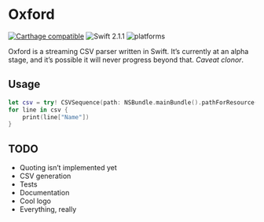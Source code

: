 # Oxford

[![Carthage compatible](https://img.shields.io/badge/Carthage-compatible-4BC51D.svg?style=flat)](https://github.com/Carthage/Carthage)
![Swift 2.1.1](https://img.shields.io/badge/Swift-2.1.1-orange.svg) ![platforms](https://img.shields.io/badge/platforms-iOS%20%7C%20OS%20X-lightgrey.svg)

Oxford is a streaming CSV parser written in Swift. It’s currently at an alpha stage, and it’s possible it will never progress beyond that. _Caveat clonor_.

## Usage

```swift
let csv = try! CSVSequence(path: NSBundle.mainBundle().pathForResource("test", ofType: "csv")!)
for line in csv {
    print(line["Name"])
}

```

## TODO

* Quoting isn’t implemented yet
* CSV generation
* Tests
* Documentation
* Cool logo
* Everything, really

